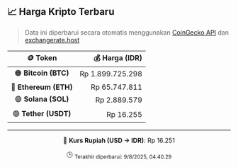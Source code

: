 

<!-- HARGA_KRIPTO -->
## 📈 Harga Kripto Terbaru

> Data ini diperbarui secara otomatis menggunakan [CoinGecko API](https://www.coingecko.com/) dan [exchangerate.host](https://exchangerate.host/)

<div align="center">

| 🪙 Token | 💰 Harga (IDR) |
|:------:|---------------:|
| 🟠 **Bitcoin (BTC)**   | Rp 1.899.725.298 |
| 🔵 **Ethereum (ETH)**  | Rp 65.747.811 |
| 🟣 **Solana (SOL)**    | Rp 2.889.579 |
| 🟢 **Tether (USDT)**   | Rp 16.255 |

---

💱 **Kurs Rupiah (USD → IDR)**: Rp 16.251

🕒 <sub>Terakhir diperbarui: 9/8/2025, 04.40.29</sub>

</div>
<!-- /HARGA_KRIPTO -->